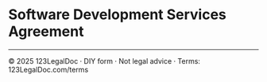 # Software Development Services Agreement

---

© 2025 123LegalDoc · DIY form · Not legal advice · Terms: 123LegalDoc.com/terms
